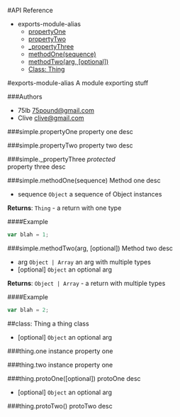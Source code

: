 #API Reference

* exports-module-alias
  * [propertyOne](#module_exports-module-alias.propertyOne)
  * [propertyTwo](#module_exports-module-alias.propertyTwo)
  * [_propertyThree](#module_exports-module-alias._propertyThree)
  * [methodOne(sequence)](#module_exports-module-alias.methodOne)
  * [methodTwo(arg, [optional])](#module_exports-module-alias.methodTwo)
  * [Class: Thing](#module_exports-module-alias.Thing)
  



#exports-module-alias
A module exporting stuff

###Authors
* 75lb <75pound@gmail.com>
* Clive <clive@gmail.com>







<a name="module_exports-module-alias.propertyOne"></a>
###simple.propertyOne
property one desc


<a name="module_exports-module-alias.propertyTwo"></a>
###simple.propertyTwo
property two desc


<a name="module_exports-module-alias._propertyThree"></a>
###simple._propertyThree
*protected*  
property three desc





<a name="module_exports-module-alias.methodOne"></a>
###simple.methodOne(sequence)
Method one desc


- sequence `Object` a sequence of Object instances  


**Returns**: `Thing` - a return with one type


####Example
```js
var blah = 1;
```



<a name="module_exports-module-alias.methodTwo"></a>
###simple.methodTwo(arg, [optional])
Method two desc


- arg `Object | Array` an arg with multiple types  
- [optional] `Object` an optional arg  


**Returns**: `Object | Array` - a return with multiple types


####Example
```js
var blah = 2;
```






<a name="module_exports-module-alias.Thing"></a>
##class: Thing
a thing class


- [optional] `Object` an optional arg  






<a name="module_exports-module-alias.Thing#one"></a>
###thing.one
instance property one


<a name="module_exports-module-alias.Thing#two"></a>
###thing.two
instance property one





<a name="module_exports-module-alias.Thing#protoOne"></a>
###thing.protoOne([optional])
protoOne desc


- [optional] `Object` an optional arg  







<a name="module_exports-module-alias.Thing#protoTwo"></a>
###thing.protoTwo()
protoTwo desc

















